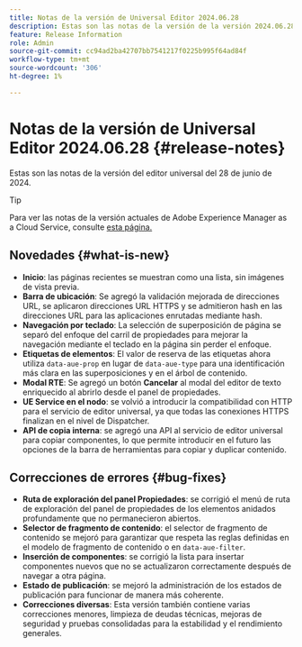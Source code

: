 ```yaml
---
title: Notas de la versión de Universal Editor 2024.06.28
description: Estas son las notas de la versión de la versión 2024.06.28 de Universal Editor.
feature: Release Information
role: Admin
source-git-commit: cc94ad2ba42707bb7541217f0225b995f64ad84f
workflow-type: tm+mt
source-wordcount: '306'
ht-degree: 1%

---
```



# Notas de la versión de Universal Editor 2024.06.28 {#release-notes}

Estas son las notas de la versión del editor universal del 28 de junio de 2024.

>[!TIP]
>
>Para ver las notas de la versión actuales de Adobe Experience Manager as a Cloud Service, consulte [esta página.](/help/release-notes/release-notes-cloud/release-notes-current.md)

## Novedades {#what-is-new}

* **Inicio**: las páginas recientes se muestran como una lista, sin imágenes de vista previa.
* **Barra de ubicación**: Se agregó la validación mejorada de direcciones URL, se aplicaron direcciones URL HTTPS y se admitieron hash en las direcciones URL para las aplicaciones enrutadas mediante hash.
* **Navegación por teclado**: La selección de superposición de página se separó del enfoque del carril de propiedades para mejorar la navegación mediante el teclado en la página sin perder el enfoque.
* **Etiquetas de elementos**: El valor de reserva de las etiquetas ahora utiliza `data-aue-prop` en lugar de `data-aue-type` para una identificación más clara en las superposiciones y en el árbol de contenido.
* **Modal RTE**: Se agregó un botón **Cancelar** al modal del editor de texto enriquecido al abrirlo desde el panel de propiedades.
* **UE Service en el nodo**: se volvió a introducir la compatibilidad con HTTP para el servicio de editor universal, ya que todas las conexiones HTTPS finalizan en el nivel de Dispatcher.
* **API de copia interna**: se agregó una API al servicio de editor universal para copiar componentes, lo que permite introducir en el futuro las opciones de la barra de herramientas para copiar y duplicar contenido.

## Correcciones de errores {#bug-fixes}

* **Ruta de exploración del panel Propiedades**: se corrigió el menú de ruta de exploración del panel de propiedades de los elementos anidados profundamente que no permanecieron abiertos.
* **Selector de fragmento de contenido**: el selector de fragmento de contenido se mejoró para garantizar que respeta las reglas definidas en el modelo de fragmento de contenido o en `data-aue-filter`.
* **Inserción de componentes**: se corrigió la lista para insertar componentes nuevos que no se actualizaron correctamente después de navegar a otra página.
* **Estado de publicación**: se mejoró la administración de los estados de publicación para funcionar de manera más coherente.
* **Correcciones diversas**: Esta versión también contiene varias correcciones menores, limpieza de deudas técnicas, mejoras de seguridad y pruebas consolidadas para la estabilidad y el rendimiento generales.
